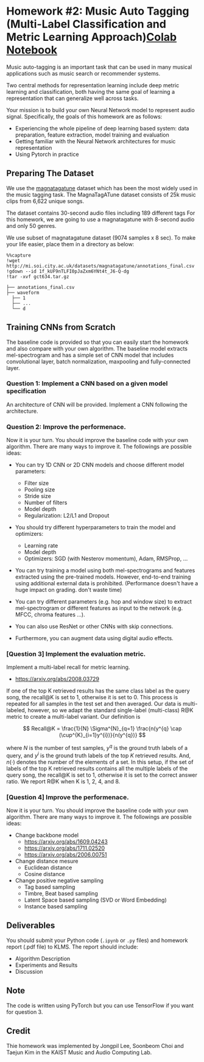 # Homework #2: Music Auto Tagging (Multi-Label Classification and Metric Learning Approach)[Colab Notebook](https://colab.research.google.com/drive/1GiLTl5LH83dG2txxY6D0cMZM-Gj1-kou?usp=sharing)

Music auto-tagging is an important task that can be used in many musical applications such as music search or recommender systems. 

Two central methods for representation learning include deep metric learning and classification, both having the same goal of learning a representation that can generalize well across tasks.

Your mission is to build your own Neural Network model to represent audio signal. Specifically, the goals of this homework are as follows:

* Experiencing the whole pipeline of deep learning based system: data preparation, feature extraction, model training and evaluation
* Getting familiar with the Neural Network architectures for music representation
* Using Pytorch in practice

## Preparing The Dataset
We use the [magnatagatune](https://mirg.city.ac.uk/codeapps/the-magnatagatune-dataset) dataset which has been the most widely used in the music tagging task.  The MagnaTagATune dataset consists of 25k music
clips from 6,622 unique songs.

The dataset contains 30-second audio files including 189 different tags
For this homework, we are going to use a magnatagatune with 8-second audio and only 50 genres.

We use subset of magnatagatune dataset (9074 samples x 8 sec).
To make your life easier, place them in a directory as below:

```
%%capture
!wget http://mi.soi.city.ac.uk/datasets/magnatagatune/annotations_final.csv
!gdown --id 1f_kUF9nTLFI0pJaZxm6YNt4t_J6-Q-dg
!tar -xvf gct634.tar.gz
```

```
├── annotations_final.csv
├── waveform
  ├── 1
  ├── ...
  └── d
```

## Training CNNs from Scratch
The baseline code is provided so that you can easily start the homework and also compare with your own algorithm.
The baseline model extracts mel-spectrogram and has a simple set of CNN model that includes convolutional layer, batch normalization, maxpooling and fully-connected layer.

### Question 1: Implement a CNN based on a given model specification
An architecture of CNN will be provided. Implement a CNN following the architecture.

### Question 2: Improve the performenace.
Now it is your turn. You should improve the baseline code with your own algorithm. There are many ways to improve it. The followings are possible ideas: 

* You can try 1D CNN or 2D CNN models and choose different model parameters:
    * Filter size
    * Pooling size
    * Stride size 
    * Number of filters
    * Model depth
    * Regularization: L2/L1 and Dropout

* You should try different hyperparameters to train the model and optimizers:
    * Learning rate
    * Model depth
    * Optimizers: SGD (with Nesterov momentum), Adam, RMSProp, ...

* You can try training a model using both mel-spectrograms and features extracted using the pre-trained models. However, end-to-end training using additional external data is prohibited. (Performance doesn't have a huge impact on grading. don't waste time)


* You can try different parameters (e.g. hop and window size) to extract mel-spectrogram or different features as input to the network (e.g. MFCC, chroma features ...). 

* You can also use ResNet or other CNNs with skip connections. 

* Furthermore, you can augment data using digital audio effects.

### [Question 3] Implement the evaluation metric.
Implement a multi-label recall for metric learning. 
- https://arxiv.org/abs/2008.03729

If one of the top K retrieved results has the same class label as the query song, the recall@K is set to 1, otherwise it is set to 0. This process is repeated for all samples in the test set and then averaged. Our data is multi-labeled, however, so we adapt the standard single-label (multi-class) R@K metric to create a multi-label variant. Our definition is

$$
Recall@K = \frac{1}{N} \Sigma^{N}_{q=1} 
\frac{n(y^{q} \cap (\cup^{K}_{i=1}y^{i})}{n(y^{q})}
$$

where $N$ is the number of test samples, $y^{q}$ is the ground truth labels of a query, and $y^{i}$ is the ground truth labels of the top $K$ retrieved results. And, $n(·)$ denotes the number of the elements of a set. In this setup, if the set of labels of the top K retrieved results contains all the multiple labels of the query song, the recall@K is set to 1, otherwise it is set to the correct answer ratio. We report R@K when K is 1, 2, 4, and 8.

### [Question 4] Improve the performenace.
Now it is your turn. You should improve the baseline code with your own algorithm. There are many ways to improve it. The followings are possible ideas: 

* Change backbone model
  - https://arxiv.org/abs/1609.04243
  - https://arxiv.org/abs/1711.02520
  - https://arxiv.org/abs/2006.00751
* Change distance mesure
  - Euclidean distance
  - Cosine distance
* Change positive negative sampling
  - Tag based sampling
  - Timbre, Beat based sampling
  - Latent Space based sampling (SVD or Word Embedding)
  - Instance based sampling

  
## Deliverables
You should submit your Python code (`.ipynb` or `.py` files) and homework report (.pdf file) to KLMS. The report should include:
* Algorithm Description
* Experiments and Results
* Discussion

## Note
The code is written using PyTorch but you can use TensorFlow if you want for question 3.

## Credit
Thie homework was implemented by Jongpil Lee, Soonbeom Choi and Taejun Kim in the KAIST Music and Audio Computing Lab.